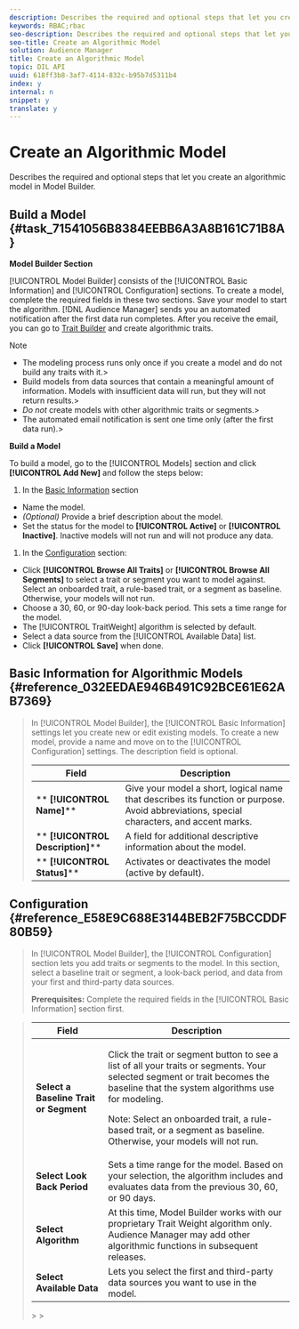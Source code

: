 ```yaml
---
description: Describes the required and optional steps that let you create an algorithmic model in Model Builder.
keywords: RBAC;rbac
seo-description: Describes the required and optional steps that let you create an algorithmic model in Model Builder.
seo-title: Create an Algorithmic Model
solution: Audience Manager
title: Create an Algorithmic Model
topic: DIL API
uuid: 618ff3b8-3af7-4114-832c-b95b7d5311b4
index: y
internal: n
snippet: y
translate: y
---
```


# Create an Algorithmic Model

Describes the required and optional steps that let you create an algorithmic model in Model Builder.

## Build a Model {#task_71541056B8384EEBB6A3A8B161C71B8A}



**Model Builder Section** 


[!UICONTROL Model Builder] consists of the [!UICONTROL Basic Information] and [!UICONTROL Configuration] sections. To create a model, complete the required fields in these two sections. Save your model to start the algorithm. [!DNL Audience Manager] sends you an automated notification after the first data run completes. After you receive the email, you can go to [Trait Builder](../c_features/traits/about-trait-builder.md#concept_13D6537EE5D0459F870C58822AD5400A) and create algorithmic traits. 
>[!NOTE]
>
>
>* The modeling process runs only once if you create a model and do not build any traits with it.>
>* Build models from data sources that contain a meaningful amount of information. Models with insufficient data will run, but they will not return results.>
>* *Do not* create models with other algorithmic traits or segments.>
>* The automated email notification is sent one time only (after the first data run).>
>
>




**Build a Model** 


To build a model, go to the [!UICONTROL Models] section and click **[!UICONTROL Add New]** and follow the steps below: 

1. In the [Basic Information](../c_features/create-model.md#reference_032EEDAE946B491C92BCE61E62AB7369) section


* Name the model.
* *(Optional)* Provide a brief description about the model.
* Set the status for the model to **[!UICONTROL Active]** or **[!UICONTROL Inactive]**. Inactive models will not run and will not produce any data.


1. In the [Configuration](../c_features/create-model.md#reference_E58E9C688E3144BEB2F75BCCDDF80B59) section:


* Click **[!UICONTROL Browse All Traits]** or **[!UICONTROL Browse All Segments]** to select a trait or segment you want to model against. Select an onboarded trait, a rule-based trait, or a segment as baseline. Otherwise, your models will not run.
* Choose a 30, 60, or 90-day look-back period. This sets a time range for the model.
* The [!UICONTROL TraitWeight] algorithm is selected by default.
* Select a data source from the [!UICONTROL Available Data] list.
* Click **[!UICONTROL Save]** when done.


## Basic Information for Algorithmic Models {#reference_032EEDAE946B491C92BCE61E62AB7369}


>
>
>In [!UICONTROL Model Builder], the [!UICONTROL Basic Information] settings let you create new or edit existing models. To create a new model, provide a name and move on to the [!UICONTROL Configuration] settings. The description field is optional. 
>
>
>|  Field  | Description  |
>|---|---|
>|  ** **[!UICONTROL Name]**** | Give your model a short, logical name that describes its function or purpose. Avoid abbreviations, special characters, and accent marks.  |
>|  ** **[!UICONTROL Description]**** | A field for additional descriptive information about the model.  |
>|  ** **[!UICONTROL Status]**** | Activates or deactivates the model (active by default).  |

## Configuration {#reference_E58E9C688E3144BEB2F75BCCDDF80B59}


>
>
>In [!UICONTROL Model Builder], the [!UICONTROL Configuration] section lets you add traits or segments to the model. In this section, select a baseline trait or segment, a look-back period, and data from your first and third-party data sources. 
>
>
>**Prerequisites:** Complete the required fields in the [!UICONTROL Basic Information] section first. 
>
>

>
>
><table id="table_7A6BE5E5498D4776A30323B743954150"> 
 <thead> 
  <tr> 
   <th colname="col1" class="entry"> Field </th> 
   <th colname="col2" class="entry"> Description </th> 
  </tr> 
 </thead>
 <tbody> 
  <tr> 
   <td colname="col1"> <b><span class="uicontrol"> Select a Baseline Trait or Segment</span></b> </td> 
   <td colname="col2"> <p>Click the trait or segment button to see a list of all your traits or segments. Your selected segment or trait becomes the baseline that the system algorithms use for modeling. </p> <p> <p>Note:  Select an onboarded trait, a rule-based trait, or a segment as baseline. Otherwise, your models will not run. </p> </p> </td> 
  </tr> 
  <tr> 
   <td colname="col1"> <b><span class="uicontrol"> Select Look Back Period</span></b> </td> 
   <td colname="col2"> Sets a time range for the model. Based on your selection, the algorithm includes and evaluates data from the previous 30, 60, or 90 days. </td> 
  </tr> 
  <tr> 
   <td colname="col1"> <b><span class="uicontrol"> Select Algorithm</span></b> </td> 
   <td colname="col2"> At this time, <span class="wintitle"> Model Builder</span> works with our proprietary <span class="keyword"> Trait Weight</span> algorithm only. <span class="keyword"> Audience Manager</span> may add other algorithmic functions in subsequent releases. </td> 
  </tr> 
  <tr> 
   <td colname="col1"> <b><span class="uicontrol"> Select Available Data</span></b> </td> 
   <td colname="col2"> Lets you select the first and third-party data sources you want to use in the model. </td> 
  </tr> 
 </tbody> 
</table>>
>
